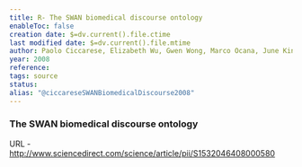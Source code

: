```yaml
---
title: R- The SWAN biomedical discourse ontology
enableToc: false
creation date: $=dv.current().file.ctime
last modified date: $=dv.current().file.mtime
author: Paolo Ciccarese, Elizabeth Wu, Gwen Wong, Marco Ocana, June Kinoshita, Alan Ruttenberg, and Tim Clarke
year: 2008
reference: 
tags: source
status: 
alias: "@ciccareseSWANBiomedicalDiscourse2008"
---
```


### The SWAN biomedical discourse ontology

URL - http://www.sciencedirect.com/science/article/pii/S1532046408000580
